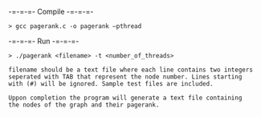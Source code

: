  -=-=-=- Compile -=-=-=-
    
    > gcc pagerank.c -o pagerank –pthread
    
 -=-=-=- Run -=-=-=-
    
    > ./pagerank <filename> -t <number_of_threads>
    
    filename should be a text file where each line contains two integers
    seperated with TAB that represent the node number. Lines starting 
    with (#) will be ignored. Sample test files are included.
    
    Uppon completion the program will generate a text file containing 
    the nodes of the graph and their pagerank.
